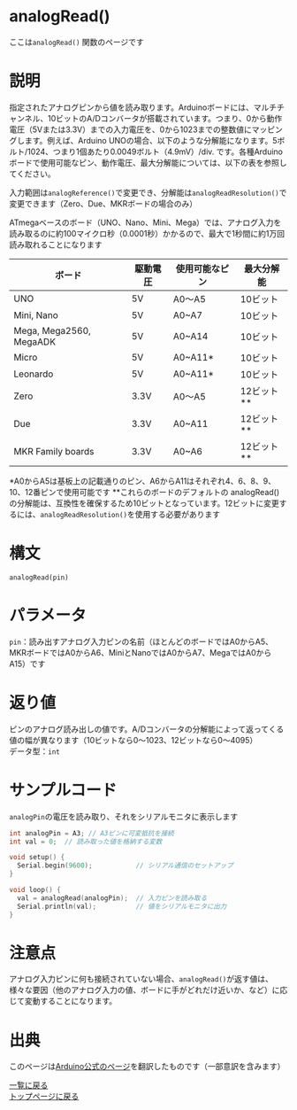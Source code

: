 # analogRead()

ここは`analogRead()` 関数のページです

# 説明

指定されたアナログピンから値を読み取ります。Arduinoボードには、マルチチャンネル、10ビットのA/Dコンバータが搭載されています。つまり、0から動作電圧（5Vまたは3.3V）までの入力電圧を、0から1023までの整数値にマッピングします。例えば、Arduino UNOの場合、以下のような分解能になります。5ボルト/1024、つまり1個あたり0.0049ボルト（4.9mV）/div. です。各種Arduinoボードで使用可能なピン、動作電圧、最大分解能については、以下の表を参照してください。

入力範囲は`analogReference()`で変更でき、分解能は`analogReadResolution()`で変更できます（Zero、Due、MKRボードの場合のみ）

ATmegaベースのボード（UNO、Nano、Mini、Mega）では、アナログ入力を読み取るのに約100マイクロ秒（0.0001秒）かかるので、最大で1秒間に約1万回読み取れることになります

| ボード |	駆動電圧 |	使用可能なピン |	最大分解能 |
|----|----|----|----|
| UNO | 5V | A0〜A5 | 10ビット |
| Mini, Nano | 5V | A0~A7 | 10ビット |
| Mega, Mega2560, MegaADK | 5V | A0~A14 | 10ビット |
| Micro | 5V | A0~A11\* | 10ビット |
| Leonardo | 5V | A0~A11\* | 10ビット |
| Zero | 3.3V | A0〜A5 | 12ビット\*\* |
| Due | 3.3V | A0~A11 | 12ビット\*\* |
| MKR Family boards | 3.3V | A0~A6 | 12ビット\*\* |

\*A0からA5は基板上の記載通りのピン、A6からA11はそれぞれ4、6、8、9、10、12番ピンで使用可能です
\*\*これらのボードのデフォルトの analogRead() の分解能は、互換性を確保するため10ビットとなっています。12ビットに変更するには、`analogReadResolution()`を使用する必要があります

# 構文

`analogRead(pin)`

# パラメータ

`pin`：読み出すアナログ入力ピンの名前（ほとんどのボードではA0からA5、MKRボードではA0からA6、MiniとNanoではA0からA7、MegaではA0からA15）です

# 返り値

ピンのアナログ読み出しの値です。A/Dコンバータの分解能によって返ってくる値の幅が異なります（10ビットなら0〜1023、12ビットなら0〜4095）  
データ型：`int`

# サンプルコード

`analogPin`の電圧を読み取り、それをシリアルモニタに表示します

```cpp
int analogPin = A3; // A3ピンに可変抵抗を接続
int val = 0;  // 読み取った値を格納する変数

void setup() {
  Serial.begin(9600);           // シリアル通信のセットアップ
}

void loop() {
  val = analogRead(analogPin);  // 入力ピンを読み取る
  Serial.println(val);          // 値をシリアルモニタに出力
}
```

# 注意点

アナログ入力ピンに何も接続されていない場合、`analogRead()`が返す値は、様々な要因（他のアナログ入力の値、ボードに手がどれだけ近いか、など）に応じて変動することになります。

# 出典

このページは[Arduino公式のページ]()を翻訳したものです（一部意訳を含みます）

[一覧に戻る](http://pages.nchlab.net/Arduino/ref/)  
[トップページに戻る](http://pages.nchlab.net/)
